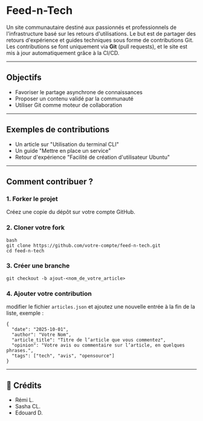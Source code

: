 # Feed-n-Tech

Un site communautaire destiné aux passionnés et professionnels de l'infrastructure basé sur les retours d'utilisations.
Le but est de partager des retours d'expérience et guides techniques sous forme de contributions Git. 
Les contributions se font uniquement via **Git** (pull requests), et le site est mis à jour automatiquement grâce à la CI/CD.  

---

## Objectifs

- Favoriser le partage asynchrone de connaissances
- Proposer un contenu validé par la communauté
- Utiliser Git comme moteur de collaboration

---

## Exemples de contributions
- Un article sur "Utilisation du terminal CLI"
- Un guide "Mettre en place un service"
- Retour d'expérience "Facilité de création d'utilisateur Ubuntu"

---

## Comment contribuer ?

### 1. Forker le projet
Créez une copie du dépôt sur votre compte GitHub.

### 2. Cloner votre fork
```
bash
git clone https://github.com/votre-compte/feed-n-tech.git
cd feed-n-tech
```

### 3. Créer une branche
`git checkout -b ajout-<nom_de_votre_article>`

### 4. Ajouter votre contribution
modifier le fichier `articles.json` et ajoutez une nouvelle entrée à la fin de la liste, exemple :
```
{
  "date": "2025-10-01",
  "author": "Votre Nom",
  "article_title": "Titre de l’article que vous commentez",
  "opinion": "Votre avis ou commentaire sur l’article, en quelques phrases.",
  "tags": ["tech", "avis", "opensource"]
}
```


---

## 🔱 Crédits
- Rémi L.
- Sasha CL.
- Edouard D.
